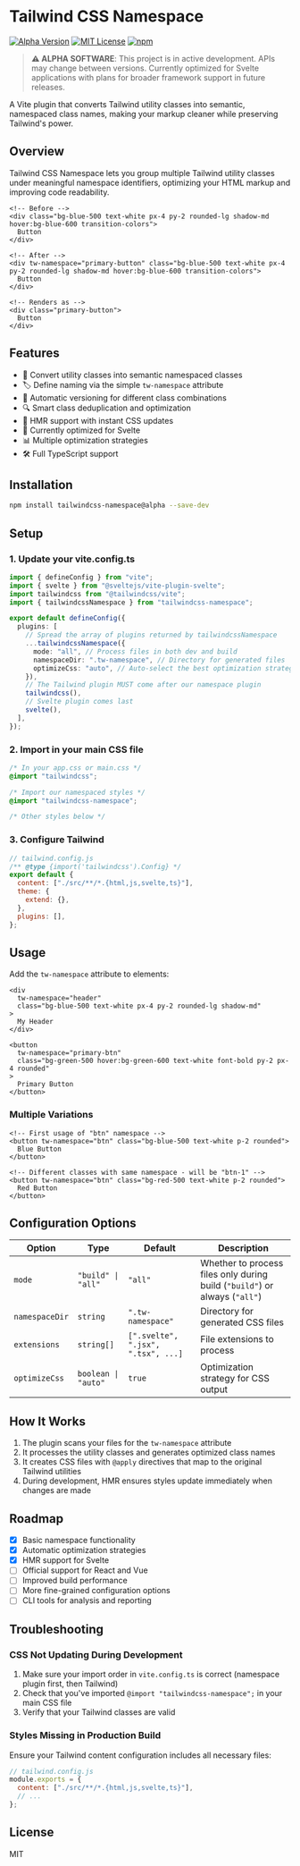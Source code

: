 # Tailwind CSS Namespace

[![Alpha Version](https://img.shields.io/badge/Alpha-0.1.0-orange?style=for-the-badge)](https://github.com/duxfercom/tailwindcss-namespace)
[![MIT License](https://img.shields.io/badge/License-MIT-blue?style=for-the-badge)](https://github.com/duxfercom/tailwindcss-namespace/blob/main/LICENSE)
[![npm](https://img.shields.io/npm/v/tailwindcss-namespace?style=for-the-badge)](https://www.npmjs.com/package/tailwindcss-namespace)

> **⚠️ ALPHA SOFTWARE**: This project is in active development. APIs may change between versions. Currently optimized for Svelte applications with plans for broader framework support in future releases.

A Vite plugin that converts Tailwind utility classes into semantic, namespaced class names, making your markup cleaner while preserving Tailwind's power.

## Overview

Tailwind CSS Namespace lets you group multiple Tailwind utility classes under meaningful namespace identifiers, optimizing your HTML markup and improving code readability.

```svelte
<!-- Before -->
<div class="bg-blue-500 text-white px-4 py-2 rounded-lg shadow-md hover:bg-blue-600 transition-colors">
  Button
</div>

<!-- After -->
<div tw-namespace="primary-button" class="bg-blue-500 text-white px-4 py-2 rounded-lg shadow-md hover:bg-blue-600 transition-colors">
  Button
</div>

<!-- Renders as -->
<div class="primary-button">
  Button
</div>
```

## Features

- 🔄 Convert utility classes into semantic namespaced classes
- 🏷️ Define naming via the simple `tw-namespace` attribute
- 🧩 Automatic versioning for different class combinations
- 🔍 Smart class deduplication and optimization
- 🔄 HMR support with instant CSS updates
- 🔧 Currently optimized for Svelte
- 📊 Multiple optimization strategies
- 🛠️ Full TypeScript support

## Installation

```bash
npm install tailwindcss-namespace@alpha --save-dev
```

## Setup

### 1. Update your vite.config.ts

```typescript
import { defineConfig } from "vite";
import { svelte } from "@sveltejs/vite-plugin-svelte";
import tailwindcss from "@tailwindcss/vite";
import { tailwindcssNamespace } from "tailwindcss-namespace";

export default defineConfig({
  plugins: [
    // Spread the array of plugins returned by tailwindcssNamespace
    ...tailwindcssNamespace({
      mode: "all", // Process files in both dev and build
      namespaceDir: ".tw-namespace", // Directory for generated files
      optimizeCss: "auto", // Auto-select the best optimization strategy
    }),
    // The Tailwind plugin MUST come after our namespace plugin
    tailwindcss(),
    // Svelte plugin comes last
    svelte(),
  ],
});
```

### 2. Import in your main CSS file

```css
/* In your app.css or main.css */
@import "tailwindcss";

/* Import our namespaced styles */
@import "tailwindcss-namespace";

/* Other styles below */
```

### 3. Configure Tailwind

```javascript
// tailwind.config.js
/** @type {import('tailwindcss').Config} */
export default {
  content: ["./src/**/*.{html,js,svelte,ts}"],
  theme: {
    extend: {},
  },
  plugins: [],
};
```

## Usage

Add the `tw-namespace` attribute to elements:

```svelte
<div
  tw-namespace="header"
  class="bg-blue-500 text-white px-4 py-2 rounded-lg shadow-md"
>
  My Header
</div>

<button
  tw-namespace="primary-btn"
  class="bg-green-500 hover:bg-green-600 text-white font-bold py-2 px-4 rounded"
>
  Primary Button
</button>
```

### Multiple Variations

```svelte
<!-- First usage of "btn" namespace -->
<button tw-namespace="btn" class="bg-blue-500 text-white p-2 rounded">
  Blue Button
</button>

<!-- Different classes with same namespace - will be "btn-1" -->
<button tw-namespace="btn" class="bg-red-500 text-white p-2 rounded">
  Red Button
</button>
```

## Configuration Options

| Option         | Type                | Default                            | Description                                                                |
| -------------- | ------------------- | ---------------------------------- | -------------------------------------------------------------------------- |
| `mode`         | `"build" \| "all"`  | `"all"`                            | Whether to process files only during build (`"build"`) or always (`"all"`) |
| `namespaceDir` | `string`            | `".tw-namespace"`                  | Directory for generated CSS files                                          |
| `extensions`   | `string[]`          | `[".svelte", ".jsx", ".tsx", ...]` | File extensions to process                                                 |
| `optimizeCss`  | `boolean \| "auto"` | `true`                             | Optimization strategy for CSS output                                       |

## How It Works

1. The plugin scans your files for the `tw-namespace` attribute
2. It processes the utility classes and generates optimized class names
3. It creates CSS files with `@apply` directives that map to the original Tailwind utilities
4. During development, HMR ensures styles update immediately when changes are made

## Roadmap

- [x] Basic namespace functionality
- [x] Automatic optimization strategies
- [x] HMR support for Svelte
- [ ] Official support for React and Vue
- [ ] Improved build performance
- [ ] More fine-grained configuration options
- [ ] CLI tools for analysis and reporting

## Troubleshooting

### CSS Not Updating During Development

1. Make sure your import order in `vite.config.ts` is correct (namespace plugin first, then Tailwind)
2. Check that you've imported `@import "tailwindcss-namespace";` in your main CSS file
3. Verify that your Tailwind classes are valid

### Styles Missing in Production Build

Ensure your Tailwind content configuration includes all necessary files:

```javascript
// tailwind.config.js
module.exports = {
  content: ["./src/**/*.{html,js,svelte,ts}"],
  // ...
};
```

## License

MIT
